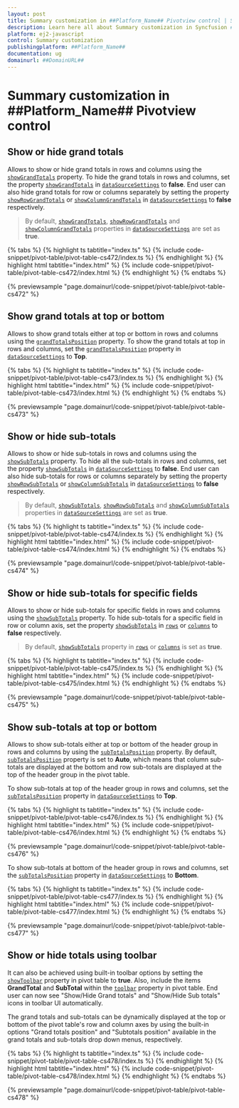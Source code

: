 ```yaml
---
layout: post
title: Summary customization in ##Platform_Name## Pivotview control | Syncfusion
description: Learn here all about Summary customization in Syncfusion ##Platform_Name## Pivotview control of Syncfusion Essential JS 2 and more.
platform: ej2-javascript
control: Summary customization 
publishingplatform: ##Platform_Name##
documentation: ug
domainurl: ##DomainURL##
---
```


# Summary customization in ##Platform_Name## Pivotview control

## Show or hide grand totals

Allows to show or hide grand totals in rows and columns using the [`showGrandTotals`](https://ej2.syncfusion.com/documentation/api/pivotview/dataSourceSettings/#showgrandtotals) property. To hide the grand totals in rows and columns, set the property [`showGrandTotals`](https://ej2.syncfusion.com/documentation/api/pivotview/dataSourceSettings/#showgrandtotals) in [`dataSourceSettings`](https://ej2.syncfusion.com/documentation/api/pivotview/dataSourceSettings/) to **false**. End user can also hide grand totals for row or columns separately by setting the property [`showRowGrandTotals`](https://ej2.syncfusion.com/documentation/api/pivotview/dataSourceSettings/#showrowgrandtotals) or [`showColumnGrandTotals`](https://ej2.syncfusion.com/documentation/api/pivotview/dataSourceSettings/#showcolumngrandtotals) in [`dataSourceSettings`](https://ej2.syncfusion.com/documentation/api/pivotview/dataSourceSettings/) to **false** respectively.

> By default, [`showGrandTotals`](https://ej2.syncfusion.com/documentation/api/pivotview/dataSourceSettings/#showgrandtotals), [`showRowGrandTotals`](https://ej2.syncfusion.com/documentation/api/pivotview/dataSourceSettings/#showrowgrandtotals) and [`showColumnGrandTotals`](https://ej2.syncfusion.com/documentation/api/pivotview/dataSourceSettings/#showrowgrandtotals) properties in [`dataSourceSettings`](https://ej2.syncfusion.com/documentation/api/pivotview/dataSourceSettings/) are set as **true**.

{% tabs %}
{% highlight ts tabtitle="index.ts" %}
{% include code-snippet/pivot-table/pivot-table-cs472/index.ts %}
{% endhighlight %}
{% highlight html tabtitle="index.html" %}
{% include code-snippet/pivot-table/pivot-table-cs472/index.html %}
{% endhighlight %}
{% endtabs %}
          
{% previewsample "page.domainurl/code-snippet/pivot-table/pivot-table-cs472" %}

## Show grand totals at top or bottom

Allows to show grand totals either at top or bottom in rows and columns using the [`grandTotalsPosition`](https://ej2.syncfusion.com/documentation/api/pivotview/dataSourceSettings/#grandtotalsposition) property. To show the grand totals at top in rows and columns, set the [`grandTotalsPosition`](https://ej2.syncfusion.com/documentation/api/pivotview/dataSourceSettings/#grandtotalsposition) property in [`dataSourceSettings`](https://ej2.syncfusion.com/documentation/api/pivotview/dataSourceSettings/) to **Top**.

{% tabs %}
{% highlight ts tabtitle="index.ts" %}
{% include code-snippet/pivot-table/pivot-table-cs473/index.ts %}
{% endhighlight %}
{% highlight html tabtitle="index.html" %}
{% include code-snippet/pivot-table/pivot-table-cs473/index.html %}
{% endhighlight %}
{% endtabs %}
          
{% previewsample "page.domainurl/code-snippet/pivot-table/pivot-table-cs473" %}

## Show or hide sub-totals

Allows to show or hide sub-totals in rows and columns using the [`showSubTotals`](https://ej2.syncfusion.com/documentation/api/pivotview/dataSourceSettings/#showsubtotals) property. To hide all the sub-totals in rows and columns, set the property [`showSubTotals`](https://ej2.syncfusion.com/documentation/api/pivotview/dataSourceSettings/#showsubtotals) in [`dataSourceSettings`](https://ej2.syncfusion.com/documentation/api/pivotview/dataSourceSettings/) to **false**. End user can also hide sub-totals for rows or columns separately by setting the property [`showRowSubTotals`](https://ej2.syncfusion.com/documentation/api/pivotview/dataSourceSettings/#showrowsubtotals) or [`showColumnSubTotals`](https://ej2.syncfusion.com/documentation/api/pivotview/dataSourceSettings/#showcolumnsubtotals) in [`dataSourceSettings`](https://ej2.syncfusion.com/documentation/api/pivotview/dataSourceSettings/) to **false** respectively.

> By default, [`showSubTotals`](https://ej2.syncfusion.com/documentation/api/pivotview/dataSourceSettings/#showsubtotals), [`showRowSubTotals`](https://ej2.syncfusion.com/documentation/api/pivotview/dataSourceSettings/#showrowsubtotals) and [`showColumnSubTotals`](https://ej2.syncfusion.com/documentation/api/pivotview/dataSourceSettings/#showcolumnsubtotals) properties in [`dataSourceSettings`](https://ej2.syncfusion.com/documentation/api/pivotview/dataSourceSettings/) are set as **true**.

{% tabs %}
{% highlight ts tabtitle="index.ts" %}
{% include code-snippet/pivot-table/pivot-table-cs474/index.ts %}
{% endhighlight %}
{% highlight html tabtitle="index.html" %}
{% include code-snippet/pivot-table/pivot-table-cs474/index.html %}
{% endhighlight %}
{% endtabs %}
          
{% previewsample "page.domainurl/code-snippet/pivot-table/pivot-table-cs474" %}

## Show or hide sub-totals for specific fields

Allows to show or hide sub-totals for specific fields in rows and columns using the [`showSubTotals`](https://ej2.syncfusion.com/documentation/api/pivotview/dataSourceSettings/#showsubtotals) property. To hide sub-totals for a specific field in row or column axis, set the property [`showSubTotals`](https://ej2.syncfusion.com/documentation/api/pivotview/dataSourceSettings/#showsubtotals) in [`rows`](https://ej2.syncfusion.com/documentation/api/pivotview/fieldOptionsModel/) or [`columns`](https://ej2.syncfusion.com/documentation/api/pivotview/fieldOptionsModel/) to **false** respectively.

> By default, [`showSubTotals`](https://ej2.syncfusion.com/documentation/api/pivotview/dataSourceSettings/#showsubtotals) property in [`rows`](https://ej2.syncfusion.com/documentation/api/pivotview/fieldOptionsModel/) or [`columns`](https://ej2.syncfusion.com/documentation/api/pivotview/fieldOptionsModel/) is set as **true**.

{% tabs %}
{% highlight ts tabtitle="index.ts" %}
{% include code-snippet/pivot-table/pivot-table-cs475/index.ts %}
{% endhighlight %}
{% highlight html tabtitle="index.html" %}
{% include code-snippet/pivot-table/pivot-table-cs475/index.html %}
{% endhighlight %}
{% endtabs %}
          
{% previewsample "page.domainurl/code-snippet/pivot-table/pivot-table-cs475" %}

## Show sub-totals at top or bottom

Allows to show sub-totals either at top or bottom of the header group in rows and columns by using the [`subTotalsPosition`](https://ej2.syncfusion.com/documentation/api/pivotview/dataSourceSettings/#subtotalsposition) property. By default, [`subTotalsPosition`](https://ej2.syncfusion.com/documentation/api/pivotview/dataSourceSettings/#subtotalsposition) property is set to **Auto**, which means that column sub-totals are displayed at the bottom and row sub-totals are displayed at the top of the header group in the pivot table.

To show sub-totals at top of the header group in rows and columns, set the [`subTotalsPosition`](https://ej2.syncfusion.com/documentation/api/pivotview/dataSourceSettings/#subtotalsposition) property in [`dataSourceSettings`](https://ej2.syncfusion.com/documentation/api/pivotview/dataSourceSettings/) to **Top**.

{% tabs %}
{% highlight ts tabtitle="index.ts" %}
{% include code-snippet/pivot-table/pivot-table-cs476/index.ts %}
{% endhighlight %}
{% highlight html tabtitle="index.html" %}
{% include code-snippet/pivot-table/pivot-table-cs476/index.html %}
{% endhighlight %}
{% endtabs %}
          
{% previewsample "page.domainurl/code-snippet/pivot-table/pivot-table-cs476" %}

To show sub-totals at bottom of the header group in rows and columns, set the [`subTotalsPosition`](https://ej2.syncfusion.com/documentation/api/pivotview/dataSourceSettings/#subTotalsPosition) property in [`dataSourceSettings`](https://ej2.syncfusion.com/documentation/api/pivotview/dataSourceSettings/) to **Bottom**.

{% tabs %}
{% highlight ts tabtitle="index.ts" %}
{% include code-snippet/pivot-table/pivot-table-cs477/index.ts %}
{% endhighlight %}
{% highlight html tabtitle="index.html" %}
{% include code-snippet/pivot-table/pivot-table-cs477/index.html %}
{% endhighlight %}
{% endtabs %}
          
{% previewsample "page.domainurl/code-snippet/pivot-table/pivot-table-cs477" %}

## Show or hide totals using toolbar

It can also be achieved using built-in toolbar options by setting the [`showToolbar`](https://ej2.syncfusion.com/documentation/api/pivotview#showtoolbar) property in pivot table to **true**. Also, include the items **GrandTotal** and **SubTotal** within the [`toolbar`](https://ej2.syncfusion.com/documentation/api/pivotview/#toolbar) property in pivot table. End user can now see "Show/Hide Grand totals" and "Show/Hide Sub totals" icons in toolbar UI automatically.

The grand totals and sub-totals can be dynamically displayed at the top or bottom of the pivot table's row and column axes by using the built-in options "Grand totals position" and "Subtotals position" available in the grand totals and sub-totals drop down menus, respectively.

{% tabs %}
{% highlight ts tabtitle="index.ts" %}
{% include code-snippet/pivot-table/pivot-table-cs478/index.ts %}
{% endhighlight %}
{% highlight html tabtitle="index.html" %}
{% include code-snippet/pivot-table/pivot-table-cs478/index.html %}
{% endhighlight %}
{% endtabs %}
          
{% previewsample "page.domainurl/code-snippet/pivot-table/pivot-table-cs478" %}